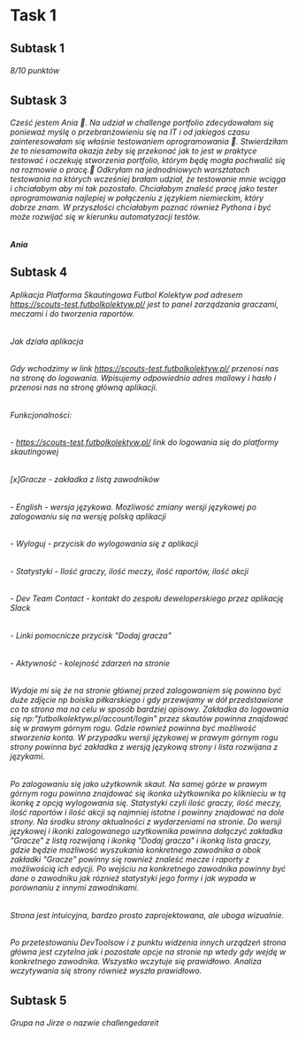 # Task 1
## Subtask 1
###### 8/10 punktów
## Subtask 3
###### Cześć jestem Ania :slightly_smiling_face:. Na udział w  challenge portfolio zdecydowałam się ponieważ myślę o przebranżowieniu się na IT i od jakiegoś czasu zainteresowałam się właśnie testowaniem oprogramowania :bug:. Stwierdziłam że to niesamowita okazja żeby się przekonać jak to jest w praktyce testować i oczekuję stworzenia portfolio, którym będę mogła pochwalić się na rozmowie o pracę.:bug: Odkryłam na jednodniowych warsztatach testowania na których wcześniej brałam udział, że testowanie mnie wciąga i chciałabym aby mi tak pozostało. Chciałabym znaleść pracę jako tester oprogramowania najlepiej w połączeniu z językiem niemieckim, który dobrze znam. W przyszłości chciałabym poznać również Pythona i być może rozwijać się w kierunku automatyzacji testów.
*__Ania__*
## Subtask 4
###### Aplikacja Platforma Skautingowa Futbol Kolektyw pod adresem https://scouts-test.futbolkolektyw.pl/ jest to panel zarządzania graczami, meczami i do tworzenia raportów.
###### Jak działa aplikacja

###### Gdy wchodzimy w link https://scouts-test.futbolkolektyw.pl/ przenosi nas na stronę do logowania. Wpisujemy odpowiednio adres mailowy i hasło i przenosi nas na stronę główną aplikacji.

###### Funkcjonalności:

###### - https://scouts-test.futbolkolektyw.pl/ link do logowania się do platformy skautingowej
###### [x]Gracze - zakładka z listą zawodników
###### - English - wersja językowa. Mozliwość zmiany wersji językowej po zalogowaniu się na wersję polską aplikacji
###### - Wyloguj - przycisk do wylogowania się z aplikacji
###### - Statystyki - Ilość graczy, ilość meczy, ilość raportów, ilość akcji
###### - Dev Team Contact - kontakt do zespołu deweloperskiego przez aplikację Slack
###### - Linki pomocnicze przycisk "Dodaj gracza"
###### - Aktywność - kolejność zdarzeń na stronie

###### Wydaje mi się że na stronie głównej przed zalogowaniem się powinno być duże zdjęcie np boiska piłkarskiego i gdy przewijamy w dół przedstawione co ta strona ma na celu w sposób bardziej opisowy. Zakładka do logowania się np:"futbolkolektyw.pl/account/login"  przez skautów powinna znajdować się w prawym górnym rogu. Gdzie również powinna być możliwość stworzenia konta. W przypadku wersji językowej w prawym górnym rogu strony powinna być zakładka z wersją językową strony i lista rozwijana z językami. 
###### Po zalogowaniu się jako użytkownik skaut. Na samej górze w prawym górnym rogu powinna znajdować się ikonka użytkownika po kliknieciu w tą ikonkę z opcją wylogowania się. Statystyki czyli ilość graczy, ilość meczy, ilość raportów i ilość akcji są najmniej istotne i powinny znajdować na dole strony. Na środku strony aktualności z wydarzeniami na stronie. Do wersji językowej i ikonki zalogowanego uzytkownika powinna dołączyć zakładka "Gracze" z listą rozwijaną i ikonką "Dodaj gracza" i ikonką lista graczy, gdzie będzie możliwość wyszukania konkretnego zawodnika a obok zakładki "Gracze" powinny się rownież znaleść mecze i raporty z możliwością ich edycji. Po wejściu na konkretnego zawodnika powinny być dane o zawodniku jak róznież statystyki jego formy i jak wypada w porównaniu z innymi zawodnikami. 

###### Strona jest intuicyjna, bardzo prosto zaprojektowana, ale uboga wizualnie.
###### Po przetestowaniu DevToolsow i z punktu widzenia innych urządzeń strona główna jest czytelna jak i pozostałe opcje na stronie np wtedy gdy wejdę w konkretnego zawodnika. Wszystko wczytuje się prawidłowo. Analiza wczytywania się strony również wyszła prawidłowo.
## Subtask 5
###### Grupa na Jirze o nazwie challengedareit
